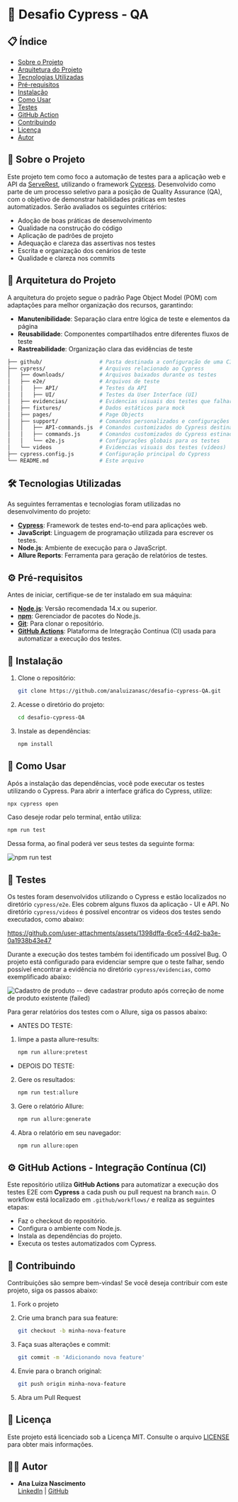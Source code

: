# 🧪 Desafio Cypress - QA

## 📋 Índice

- [Sobre o Projeto](#sobre-o-projeto)
- [Arquitetura do Projeto](#arquitetura-do-projeto)
- [Tecnologias Utilizadas](#tecnologias-utilizadas)
- [Pré-requisitos](#pré-requisitos)
- [Instalação](#instalacao)
- [Como Usar](#como-usar)
- [Testes](#testes)
- [GitHub Action](#github-action)
- [Contribuindo](#contribuindo)
- [Licença](#licenca)
- [Autor](#autor)

<a id="sobre-o-projeto"></a>  
## 📖 Sobre o Projeto

Este projeto tem como foco a automação de testes para a aplicação web e API da [ServeRest](https://serverest.dev/), utilizando o framework [Cypress](https://www.cypress.io/). Desenvolvido como parte de um processo seletivo para a posição de Quality Assurance (QA), com o objetivo de demonstrar habilidades práticas em testes automatizados. Serão avaliados os seguintes critérios:

- Adoção de boas práticas de desenvolvimento
- Qualidade na construção do código
- Aplicação de padrões de projeto
- Adequação e clareza das assertivas nos testes
- Escrita e organização dos cenários de teste
- Qualidade e clareza nos commits

<a id="arquitetura-do-projeto"></a>
## 🧱 Arquitetura do Projeto

A arquitetura do projeto segue o padrão Page Object Model (POM) com adaptações para melhor organização dos recursos, garantindo:
- **Manutenibilidade**: Separação clara entre lógica de teste e elementos da página
- **Reusabilidade**: Componentes compartilhados entre diferentes fluxos de teste
- **Rastreabilidade**: Organização clara das evidências de teste

```bash
├── github/                  # Pasta destinada a configuração de uma CI
├── cypress/                 # Arquivos relacionado ao Cypress
│   ├── downloads/           # Arquivos baixados durante os testes
│   ├── e2e/                 # Arquivos de teste
│   │   ├── API/             # Testes da API
│   │   ├── UI/              # Testes da User Interface (UI)
│   ├── evidencias/          # Evidencias visuais dos testes que falharam (imagens)
│   ├── fixtures/            # Dados estáticos para mock
│   ├── pages/               # Page Objects
│   ├── support/             # Comandos personalizados e configurações
│   │   ├── API-commands.js  # Comandos customizados do Cypress destinados aos testes da API
│   │   ├── commands.js      # Comandos customizados do Cypress estinados aos testes da UI
│   │   └── e2e.js           # Configurações globais para os testes
│   └── videos               # Evidencias visuais dos testes (vídeos)
├── cypress.config.js        # Configuração principal do Cypress
└── README.md                # Este arquivo
```

<a id="tecnologias-utilizadas"></a>
## 🛠️ Tecnologias Utilizadas

As seguintes ferramentas e tecnologias foram utilizadas no desenvolvimento do projeto:

- **[Cypress](https://www.cypress.io/)**: Framework de testes end-to-end para aplicações web.
- **JavaScript**: Linguagem de programação utilizada para escrever os testes.
- **Node.js**: Ambiente de execução para o JavaScript.
- **Allure Reports**: Ferramenta para geração de relatórios de testes.

<a id="pré-requisitos"></a>
## ⚙️ Pré-requisitos

Antes de iniciar, certifique-se de ter instalado em sua máquina:

- **[Node.js](https://nodejs.org/en/)**: Versão recomendada 14.x ou superior.
- **[npm](https://www.npmjs.com/)**: Gerenciador de pacotes do Node.js.
- **[Git](https://git-scm.com/)**: Para clonar o repositório.
- **[GitHub Actions](https://docs.github.com/pt/actions)**: Plataforma de Integração Contínua (CI) usada para automatizar a execução dos testes.

<a id="instalacao"></a>
## 🧰 Instalação

1. Clone o repositório:

   ```bash
   git clone https://github.com/analuizanasc/desafio-cypress-QA.git
   ```

2. Acesse o diretório do projeto:

    ```bash
    cd desafio-cypress-QA
    ```

3. Instale as dependências:

    ```bash
    npm install
    ```
    
<a id="como-usar"></a>
## 🚀 Como Usar

Após a instalação das dependências, você pode executar os testes utilizando o Cypress. Para abrir a interface gráfica do Cypress, utilize:

```bash
npx cypress open
```
Caso deseje rodar pelo terminal, então utiliza:

```bash
npm run test
```
Dessa forma, ao final poderá ver seus testes da seguinte forma:

![npm run test](https://github.com/user-attachments/assets/cf5e8af7-3fe9-4d6b-a025-346a1639e46f)

<a id="testes"></a>
## 🧪 Testes

Os testes foram desenvolvidos utilizando o Cypress e estão localizados no diretório `cypress/e2e`. Eles cobrem alguns fluxos da aplicação - UI e API. No diretório `cypress/videos` é possível encontrar os videos dos testes sendo executados, como abaixo:

https://github.com/user-attachments/assets/1398dffa-6ce5-44d2-ba3e-0a1938b43e47

Durante a execução dos testes também foi identificado um possível Bug. O projeto está configurado para evidenciar sempre que o teste falhar, sendo possível encontrar a evidência no diretório `cypress/evidencias`, como exemplificado abaixo:

![Cadastro de produto -- deve cadastrar produto após correção de nome de produto existente (failed)](https://github.com/user-attachments/assets/a4d96b51-9fbe-4aa9-af8d-d08b4674a77a)

Para gerar relatórios dos testes com o Allure, siga os passos abaixo:

- ANTES DO TESTE:
1. limpe a pasta allure-results:
   
    ```bash
    npm run allure:pretest
    
- DEPOIS DO TESTE:
2. Gere os resultados:

    ```bash
    npm run test:allure
    ```

3. Gere o relatório Allure:

    ```bash
    npm run allure:generate
    ```
4. Abra o relatório em seu navegador:

    ```bash
    npm run allure:open
    ```

<a id="github-action"></a>
## ⚙️ GitHub Actions - Integração Contínua (CI)

Este repositório utiliza **GitHub Actions** para automatizar a execução dos testes E2E com **Cypress** a cada push ou pull request na branch `main`.
O workflow está localizado em `.github/workflows/` e realiza as seguintes etapas:

- Faz o checkout do repositório.
- Configura o ambiente com Node.js.
- Instala as dependências do projeto.
- Executa os testes automatizados com Cypress.

<a id="contribuindo"></a>
## 🤝 Contribuindo

Contribuições são sempre bem-vindas! Se você deseja contribuir com este projeto, siga os passos abaixo:

1. Fork o projeto

2. Crie uma branch para sua feature:

    ```bash
    git checkout -b minha-nova-feature
    ```
3. Faça suas alterações e commit:

    ```bash
    git commit -m 'Adicionando nova feature'
    ```

4. Envie para o branch original:

    ```bash
    git push origin minha-nova-feature
    ```
5. Abra um Pull Request

<a id="licenca"></a>
## 📄 Licença

Este projeto está licenciado sob a Licença MIT. Consulte o arquivo [LICENSE](LICENSE) para obter mais informações.

<a id="autor"></a>
## 👩‍💻 Autor

- **Ana Luiza Nascimento**  
  [LinkedIn](https://www.linkedin.com/in/analuizanasc/) | [GitHub](https://github.com/analuizanasc)
